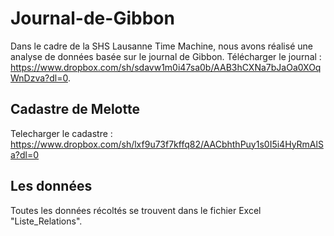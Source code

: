 # Journal-de-Gibbon
Dans le cadre de la SHS Lausanne Time Machine, nous avons réalisé une analyse de données basée sur le journal de Gibbon. Télécharger le journal : https://www.dropbox.com/sh/sdavw1m0i47sa0b/AAB3hCXNa7bJaOa0XOqWnDzva?dl=0.
## Cadastre de Melotte
Telecharger le cadastre : https://www.dropbox.com/sh/lxf9u73f7kffq82/AACbhthPuy1s0I5i4HyRmAlSa?dl=0
## Les données
Toutes les données récoltés se trouvent dans le fichier Excel "Liste_Relations".

